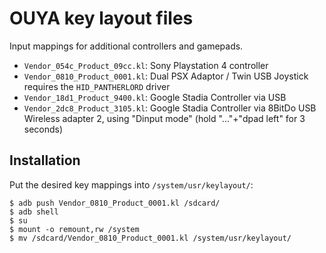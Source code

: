 # OUYA key layout files
Input mappings for additional controllers and gamepads.

- `Vendor_054c_Product_09cc.kl`: Sony Playstation 4 controller
- `Vendor_0810_Product_0001.kl`: Dual PSX Adaptor / Twin USB Joystick
  requires the `HID_PANTHERLORD` driver
- `Vendor_18d1_Product_9400.kl`: Google Stadia Controller via USB
- `Vendor_2dc8_Product_3105.kl`: Google Stadia Controller via 8BitDo USB Wireless adapter 2, using "Dinput mode" (hold "..."+"dpad left" for 3 seconds)


## Installation
Put the desired key mappings into `/system/usr/keylayout/`:
```
$ adb push Vendor_0810_Product_0001.kl /sdcard/
$ adb shell
$ su
$ mount -o remount,rw /system
$ mv /sdcard/Vendor_0810_Product_0001.kl /system/usr/keylayout/
```
